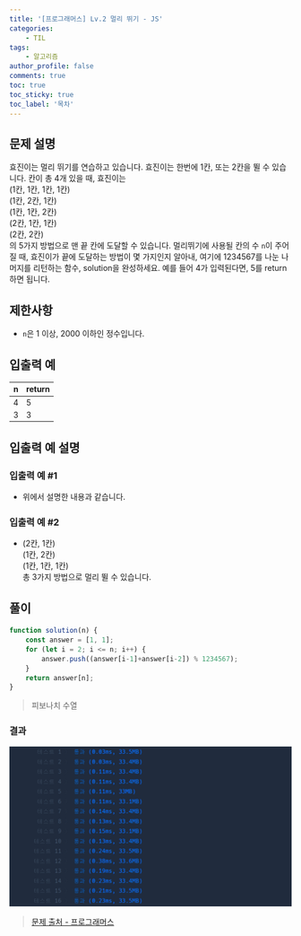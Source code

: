 ```yaml
---
title: '[프로그래머스] Lv.2 멀리 뛰기 - JS'
categories:
    - TIL
tags:
    - 알고리즘
author_profile: false
comments: true
toc: true
toc_sticky: true
toc_label: '목차'
---
```


## 문제 설명
효진이는 멀리 뛰기를 연습하고 있습니다. 효진이는 한번에 1칸, 또는 2칸을 뛸 수 있습니다. 칸이 총 4개 있을 때, 효진이는  
(1칸, 1칸, 1칸, 1칸)  
(1칸, 2칸, 1칸)  
(1칸, 1칸, 2칸)  
(2칸, 1칸, 1칸)  
(2칸, 2칸)  
의 5가지 방법으로 맨 끝 칸에 도달할 수 있습니다. 멀리뛰기에 사용될 칸의 수 `n`이 주어질 때, 효진이가 끝에 도달하는 방법이 몇 가지인지 알아내, 여기에 1234567를 나눈 나머지를 리턴하는 함수, solution을 완성하세요. 예를 들어 4가 입력된다면, 5를 return하면 됩니다.

## 제한사항
* `n`은 1 이상, 2000 이하인 정수입니다.

## 입출력 예

| n 	| return 	|
|---	|--------	|
| 4 	| 5      	|
| 3 	| 3      	|

## 입출력 예 설명
### 입출력 예 #1
* 위에서 설명한 내용과 같습니다.

### 입출력 예 #2
* (2칸, 1칸)  
(1칸, 2칸)  
(1칸, 1칸, 1칸)  
총 3가지 방법으로 멀리 뛸 수 있습니다.

## 풀이
```javascript
function solution(n) {
    const answer = [1, 1];
    for (let i = 2; i <= n; i++) {
        answer.push((answer[i-1]+answer[i-2]) % 1234567);
    }
    return answer[n];
}
```
> 피보나치 수열

### 결과
![result1](/assets/images/2023/10/11/algorithm-93-result1.png)

>[문제 출처 - 프로그래머스](https://school.programmers.co.kr/learn/courses/30/lessons/12914)